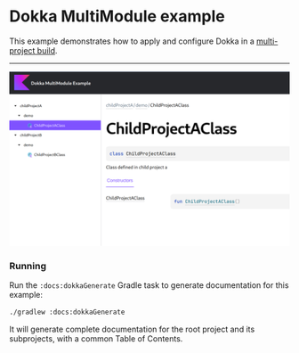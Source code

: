 # Dokka MultiModule example

This example demonstrates how to apply and configure Dokka in a
[multi-project build](https://docs.gradle.org/current/userguide/multi_project_builds.html).

____

![screenshot demonstration of output](demo.png)

### Running

Run the `:docs:dokkaGenerate` Gradle task to generate documentation for this example:

```bash
./gradlew :docs:dokkaGenerate
```

It will generate complete documentation for the root project and its subprojects, with a common
Table of Contents.
